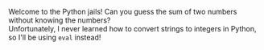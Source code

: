 Welcome to the Python jails! Can you guess the sum of two numbers without knowing the numbers?  
Unfortunately, I never learned how to convert strings to integers in Python, so I'll be using `eval` instead!  
